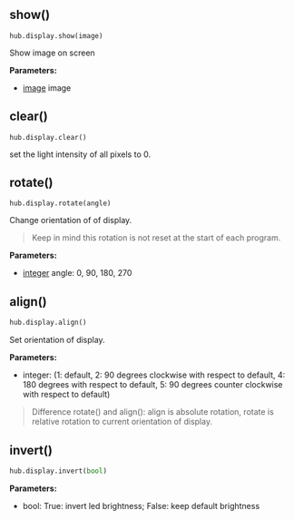 

## show()

```
hub.display.show(image)
```

Show image on screen

__Parameters:__

*  [image](data_types.md#image) image

## clear()

```
hub.display.clear()
```

set the light intensity of all pixels to 0. 

## rotate()

```
hub.display.rotate(angle)
```

Change orientation of of display. 

> Keep in mind this rotation is not reset at the start of each program. 

__Parameters:__

*  [integer](data_types.md#integer) angle: 0, 90, 180, 270

## align()

``` python
hub.display.align()
```
Set orientation of display.

__Parameters:__

*  integer: (1: default, 2: 90 degrees clockwise with respect to default, 4: 180 degrees with respect to default, 5: 90 degrees counter clockwise with respect to default)

> Difference rotate() and align(): align is absolute rotation, rotate is relative rotation to current orientation of display.

## invert()

``` python
hub.display.invert(bool)
```

__Parameters:__

* bool: True: invert led brightness; False: keep default brightness


